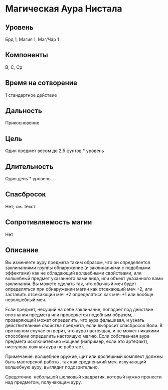 # Магическая Аура Нистала

## Уровень
Брд 1, Магия 1, Маг/Чар 1
## Компоненты
В, С, Ср
## Время на сотворение
1 стандартное действие
## Дальность
Прикосновение
## Цель
Один предмет весом до 2,5 фунтов * уровень
## Длительность
Один день * уровень
## Спасбросок
Нет; см. текст
## Сопротивляемость магии
Нет
## Описание
Вы изменяете ауру предмета таким образом, что он определяется заклинаниями группы обнаружение (и заклинаниями с подобными эффектами) как не обладающий волшебными свойствами, или волшебный предмет указанного вами вида, или объект указанного вами заклинания. Вы можете сделать так, что обычный меч будет определяться при обнаружении магин как отсекающий меч +2, или заставить отсекающий меч +2 определяться как меч +1 или вообще неволшебный меч.

Если предмет, несущий на себе заклинание, попадает под действие опознания предмета или проверяется подобным образом, проверяющий может определить, что аура фальшивая, и узнать действительные свойства предмета, если выбросит спасбросок Воли. В противном случае он верит, что аура настоящая, и не может никакими способами определить настоящую магию. Если собственная аура предмета исключительно мощная (например, если это артефакт), нистулова ложная аура не работает.

Примечание: волшебное оружие, щит или доспешный комплект должны быть мастерской работы, так как средненький меч, излучающий волшебную ауру, выглядит подозрительно.

Средоточие. небольшой шелковый квадратик, который нужно пронести над предметом, получающим ауру.